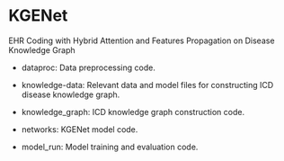 # KGENet
EHR Coding with Hybrid Attention and Features Propagation on Disease Knowledge Graph

* dataproc: Data preprocessing code.

* knowledge-data: Relevant data and model files for constructing ICD disease knowledge graph.

* knowledge_graph: ICD knowledge graph construction code.

* networks: KGENet model code.

* model_run: Model training and evaluation code.
